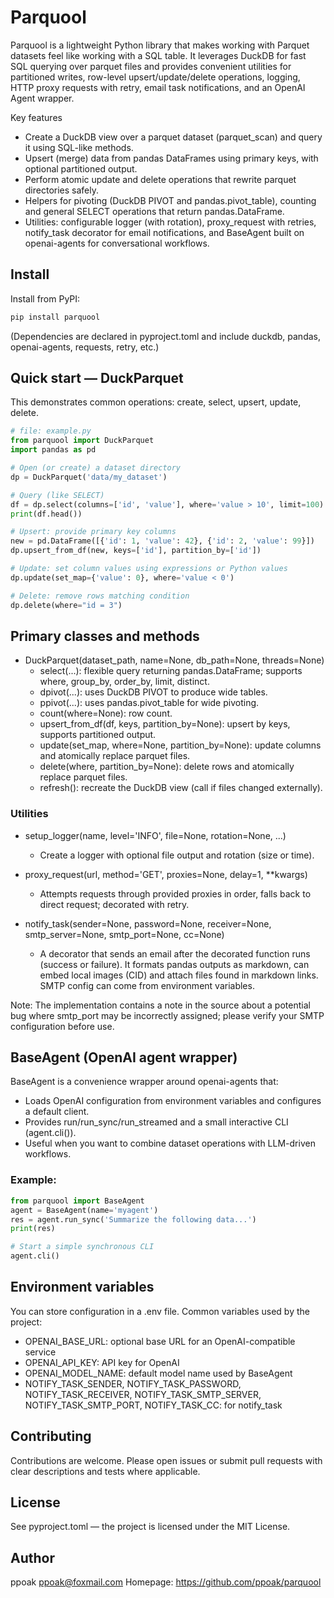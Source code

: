 # Parquool

Parquool is a lightweight Python library that makes working with Parquet datasets feel like working with a SQL table. It leverages DuckDB for fast SQL querying over parquet files and provides convenient utilities for partitioned writes, row-level upsert/update/delete operations, logging, HTTP proxy requests with retry, email task notifications, and an OpenAI Agent wrapper.

Key features
- Create a DuckDB view over a parquet dataset (parquet_scan) and query it using SQL-like methods.
- Upsert (merge) data from pandas DataFrames using primary keys, with optional partitioned output.
- Perform atomic update and delete operations that rewrite parquet directories safely.
- Helpers for pivoting (DuckDB PIVOT and pandas.pivot_table), counting and general SELECT operations that return pandas.DataFrame.
- Utilities: configurable logger (with rotation), proxy_request with retries, notify_task decorator for email notifications, and BaseAgent built on openai-agents for conversational workflows.

## Install

Install from PyPI:

```bash
pip install parquool
```

(Dependencies are declared in pyproject.toml and include duckdb, pandas, openai-agents, requests, retry, etc.)

## Quick start — DuckParquet

This demonstrates common operations: create, select, upsert, update, delete.

```python
# file: example.py
from parquool import DuckParquet
import pandas as pd

# Open (or create) a dataset directory
dp = DuckParquet('data/my_dataset')

# Query (like SELECT)
df = dp.select(columns=['id', 'value'], where='value > 10', limit=100)
print(df.head())

# Upsert: provide primary key columns
new = pd.DataFrame([{'id': 1, 'value': 42}, {'id': 2, 'value': 99}])
dp.upsert_from_df(new, keys=['id'], partition_by=['id'])

# Update: set column values using expressions or Python values
dp.update(set_map={'value': 0}, where='value < 0')

# Delete: remove rows matching condition
dp.delete(where="id = 3")
```

## Primary classes and methods

- DuckParquet(dataset_path, name=None, db_path=None, threads=None)
  - select(...): flexible query returning pandas.DataFrame; supports where, group_by, order_by, limit, distinct.
  - dpivot(...): uses DuckDB PIVOT to produce wide tables.
  - ppivot(...): uses pandas.pivot_table for wide pivoting.
  - count(where=None): row count.
  - upsert_from_df(df, keys, partition_by=None): upsert by keys, supports partitioned output.
  - update(set_map, where=None, partition_by=None): update columns and atomically replace parquet files.
  - delete(where, partition_by=None): delete rows and atomically replace parquet files.
  - refresh(): recreate the DuckDB view (call if files changed externally).

### Utilities

- setup_logger(name, level='INFO', file=None, rotation=None, ...)
  - Create a logger with optional file output and rotation (size or time).

- proxy_request(url, method='GET', proxies=None, delay=1, **kwargs)
  - Attempts requests through provided proxies in order, falls back to direct request; decorated with retry.

- notify_task(sender=None, password=None, receiver=None, smtp_server=None, smtp_port=None, cc=None)
  - A decorator that sends an email after the decorated function runs (success or failure). It formats pandas outputs as markdown, can embed local images (CID) and attach files found in markdown links. SMTP config can come from environment variables.

Note: The implementation contains a note in the source about a potential bug where smtp_port may be incorrectly assigned; please verify your SMTP configuration before use.

## BaseAgent (OpenAI agent wrapper)

BaseAgent is a convenience wrapper around openai-agents that:
- Loads OpenAI configuration from environment variables and configures a default client.
- Provides run/run_sync/run_streamed and a small interactive CLI (agent.cli()).
- Useful when you want to combine dataset operations with LLM-driven workflows.

### Example:

```python
from parquool import BaseAgent
agent = BaseAgent(name='myagent')
res = agent.run_sync('Summarize the following data...')
print(res)

# Start a simple synchronous CLI
agent.cli()
```

## Environment variables

You can store configuration in a .env file. Common variables used by the project:
- OPENAI_BASE_URL: optional base URL for an OpenAI-compatible service
- OPENAI_API_KEY: API key for OpenAI
- OPENAI_MODEL_NAME: default model name used by BaseAgent
- NOTIFY_TASK_SENDER, NOTIFY_TASK_PASSWORD, NOTIFY_TASK_RECEIVER, NOTIFY_TASK_SMTP_SERVER, NOTIFY_TASK_SMTP_PORT, NOTIFY_TASK_CC: for notify_task

## Contributing

Contributions are welcome. Please open issues or submit pull requests with clear descriptions and tests where applicable.

## License

See pyproject.toml — the project is licensed under the MIT License.

## Author

ppoak <ppoak@foxmail.com>
Homepage: https://github.com/ppoak/parquool
